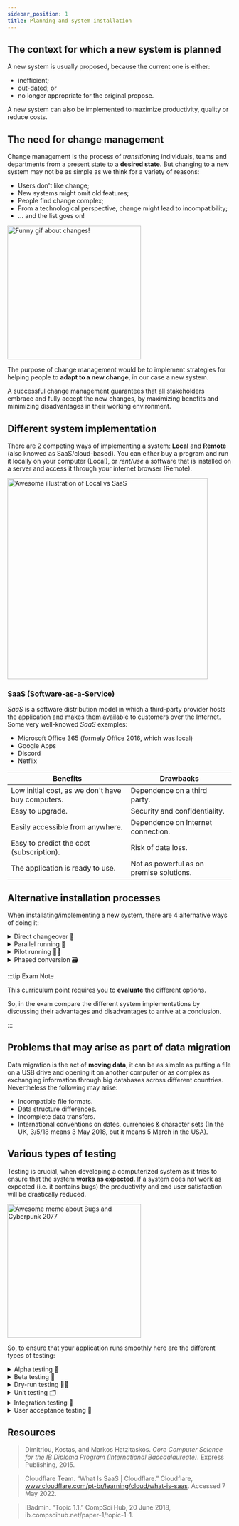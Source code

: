 ```yaml
---
sidebar_position: 1
title: Planning and system installation
---
```


## The context for which a new system is planned

A new system is usually proposed, because the current one is either:

- inefficient;
- out-dated; or
- no longer appropriate for the original propose.

A new system can also be implemented to maximize productivity, quality or reduce costs.

## The need for change management

Change management is the process of _transitioning_ individuals, teams and departments from a present state to a **desired state**. But changing to a new system may not be as simple as we think for a variety of reasons:

- Users don't like change;
- New systems might omit old features;
- People find change complex;
- From a technological perspective, change might lead to incompatibility;
- ... and the list goes on!

<img src="/img/study-guides/system-fundamentals/system-in-organizations/changes.gif" alt="Funny gif about changes!" width="300"/>

The purpose of change management would be to implement strategies for helping people to **adapt to a new change**, in our case a new system.

A successful change management guarantees that all stakeholders embrace and fully accept the new changes, by maximizing benefits and minimizing disadvantages in their working environment.

## Different system implementation

There are 2 competing ways of implementing a system: **Local** and **Remote** (also knowed as SaaS/cloud-based). You can either buy a program and run it locally on your computer (Local), or _rent/use_ a software that is installed on a server and access it through your internet browser (Remote).

<img src="/img/study-guides/system-fundamentals/system-in-organizations/saas-application-vs-on-premises.svg" alt="Awesome illustration of Local vs SaaS" width="450"/>

### SaaS (Software-as-a-Service)

_SaaS_ is a software distribution model in which a third-party provider hosts the application and makes them available to customers over the Internet. Some very well-knowed _SaaS_ examples:

- Microsoft Office 365 (formely Office 2016, which was local)
- Google Apps
- Discord
- Netflix

| Benefits                                          | Drawbacks                                |
| ------------------------------------------------- | ---------------------------------------- |
| Low initial cost, as we don't have buy computers. | Dependence on a third party.             |
| Easy to upgrade.                                  | Security and confidentiality.            |
| Easily accessible from anywhere.                  | Dependence on Internet connection.       |
| Easy to predict the cost (subscription).          | Risk of data loss.                       |
| The application is ready to use.                  | Not as powerful as on premise solutions. |

## Alternative installation processes

When installating/implementing a new system, there are 4 alternative ways of doing it:

<details><summary>Direct changeover 🛑</summary>
<p>

The old system is simply stopped and the new system is started.

**Advantages**:

- Minimal time and effort (Just plug out the old system and plug in the new one).
- New system is available immediately.

**Disadvantage**:

- If the new system fails, there is no fall back.

<img src="/img/study-guides/system-fundamentals/system-in-organizations/direct-changeover.png" alt="Cool illustration about Direct Changeover" width="400"/>

</p>
</details>

<details><summary>Parallel running 🔀</summary>
<p>

The new system is started, but the old system is **kept** running alongside it. Data has to enter into both systems.

**Advantages**:

- If the new system fails, the old system runs as a backup.
- Outputs from the two systems can be compared so check if the new one is running correctly.

**Disadvantage**:

- Running two systems is costly in terms of time and money.

<img src="/img/study-guides/system-fundamentals/system-in-organizations/parallel-running.png" alt="Cool illustration about Parallel Running" width="400"/>

</p>
</details>

<details><summary>Pilot running 👨‍✈️</summary>
<p>

The new system is _piloted_ (tested) with a **small** subset of the organisation. Once it is running correctly and all bugs have been fixed, it is implemented across the whole organisation.

**Advantages**:

- All features are fully tested.
- If the new system fails, only a small part of the organization suffers.

**Disadvantage**:

- For the subset of users in the pilot group, there is no backup is the new system fails.

</p>
</details>

<details><summary>Phased conversion 🗃️</summary>
<p>

The new system is introduced in **phases** as parts of the old system are gradually being replaced by the new system.

**Advantages**:

- Allows users to get used with the new system.
- Training of staff can be done in stages.

**Disadvantage**:

- If the new system fails, there is no fall back for that part of the system.

<img src="/img/study-guides/system-fundamentals/system-in-organizations/phased-conversion.png" alt="Cool illustration about Phased Conversion" width="400"/>

</p>
</details>

:::tip Exam Note

This curriculum point requires you to **evaluate** the different options.

So, in the exam compare the different system implementations by discussing their advantages and disadvantages to arrive at a conclusion.

:::

## Problems that may arise as part of data migration

Data migration is the act of **moving data**, it can be as simple as putting a file on a USB drive and opening it on another computer or as complex as exchanging information through big databases across different countries. Nevertheless the following may arise:

- Incompatible file formats.
- Data structure differences.
- Incomplete data transfers.
- International conventions on dates, currencies & character sets (In the UK, 3/5/18 means 3 May 2018, but it means 5 March in the USA).

## Various types of testing

Testing is crucial, when developing a computerized system as it tries to ensure that the system **works as expected**. If a system does not work as expected (i.e. it contains bugs) the productivity and end user satisfaction will be drastically reduced.

<img src="/img/study-guides/system-fundamentals/system-in-organizations/cyberpunk-2077-meme.webp" alt="Awesome meme about Bugs and Cyberpunk 2077" width="300"/>

So, to ensure that your application runs smoothly here are the different types of testing:

<details><summary>Alpha testing 💪</summary>
<p>

_Alpha testing_ is done before the software is released to the general public, and the testing is performed by **internal employees** of the organization.

</p>
</details>

<details><summary>Beta testing 🤗</summary>
<p>

In contrast to _Alpha Testing_, _Beta Testing_ is performed clients or end users, who are **not** employees of the organization.

</p>
</details>

<details><summary>Dry-run testing 👨‍🏫</summary>
<p>

_Dry-run testing_ is conducted using pen and paper by the programmer. During the _dry-run testing_, the programmer mentally runs through the algorithm and decides what the output should be.

</p>
</details>

<details><summary>Unit testing 🗂️</summary>
<p>

In _unit testing_, individual parts of the system are tested separately.

</p>
</details>

<details><summary>Integration testing 🌌</summary>
<p>

In contrast to _unit testing_, _integration testing_ tests the entire system at the same time to verify that all components work correctly together.

</p>
</details>

<details><summary>User acceptance testing 🤝</summary>
<p>

_User acceptance testing_ is conducted to check if the new system meets the end-users expectations.

</p>
</details>

## Resources

> Dimitriou, Kostas, and Markos Hatzitaskos. _Core Computer Science for the IB Diploma Program (International Baccaalaureate)_. Express Publishing, 2015.

> Cloudflare Team. “What Is SaaS | Cloudflare.” Cloudflare, www.cloudflare.com/pt-br/learning/cloud/what-is-saas. Accessed 7 May 2022.

> IBadmin. “Topic 1.1.” CompSci Hub, 20 June 2018, ib.compscihub.net/paper-1/topic-1-1.
